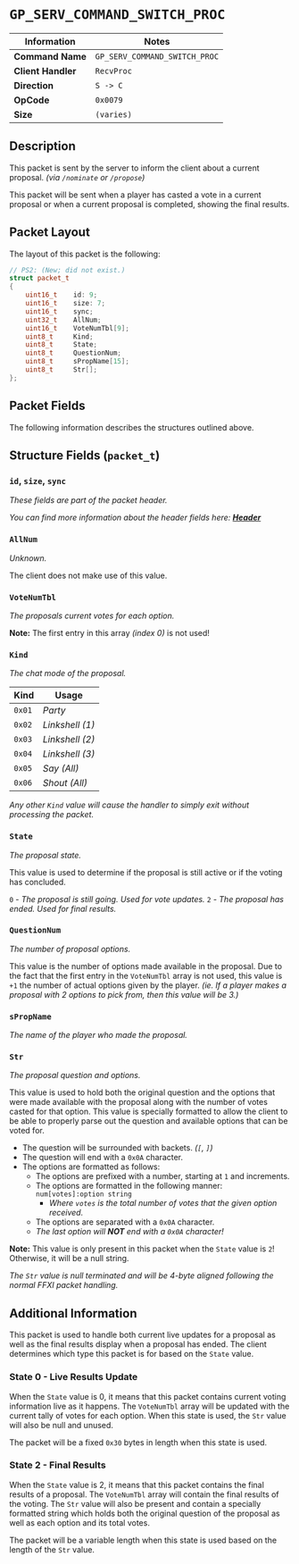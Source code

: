 # `GP_SERV_COMMAND_SWITCH_PROC`

| Information               | Notes |
|---                        |---    |
| **Command Name**          | `GP_SERV_COMMAND_SWITCH_PROC` |
| **Client Handler**        | `RecvProc` |
| **Direction**             | `S -> C` |
| **OpCode**                | `0x0079` |
| **Size**                  | `(varies)` |

## Description

This packet is sent by the server to inform the client about a current proposal. _(via `/nominate` or `/propose`)_

This packet will be sent when a player has casted a vote in a current proposal or when a current proposal is completed, showing the final results.

## Packet Layout

The layout of this packet is the following:

```cpp
// PS2: (New; did not exist.)
struct packet_t
{
    uint16_t    id: 9;
    uint16_t    size: 7;
    uint16_t    sync;
    uint32_t    AllNum;
    uint16_t    VoteNumTbl[9];
    uint8_t     Kind;
    uint8_t     State;
    uint8_t     QuestionNum;
    uint8_t     sPropName[15];
    uint8_t     Str[];
};
```

## Packet Fields

The following information describes the structures outlined above.

## Structure Fields (`packet_t`)

### `id`, `size`, `sync`

_These fields are part of the packet header._

_You can find more information about the header fields here: [**Header**](/world/server/Header.md)_

### `AllNum`

_Unknown._

The client does not make use of this value.

### `VoteNumTbl`

_The proposals current votes for each option._

**Note:** The first entry in this array _(index 0)_ is not used!

### `Kind`

_The chat mode of the proposal._

| Kind | Usage |
| --- | --- |
| `0x01` | _Party_ |
| `0x02` | _Linkshell (1)_ |
| `0x03` | _Linkshell (2)_ |
| `0x04` | _Linkshell (3)_ |
| `0x05` | _Say (All)_ |
| `0x06` | _Shout (All)_ |

_Any other `Kind` value will cause the handler to simply exit without processing the packet._

### `State`

_The proposal state._

This value is used to determine if the proposal is still active or if the voting has concluded.

  `0` - _The proposal is still going. Used for vote updates._
  `2` - _The proposal has ended. Used for final results._

### `QuestionNum`

_The number of proposal options._

This value is the number of options made available in the proposal. Due to the fact that the first entry in the `VoteNumTbl` array is not used, this value is `+1` the number of actual options given by the player. _(ie. If a player makes a proposal with 2 options to pick from, then this value will be 3.)_

### `sPropName`

_The name of the player who made the proposal._

### `Str`

_The proposal question and options._

This value is used to hold both the original question and the options that were made available with the proposal along with the number of votes casted for that option. This value is specially formatted to allow the client to be able to properly parse out the question and available options that can be voted for.

  - The question will be surrounded with backets. _(`[`, `]`)_
  - The question will end with a `0x0A` character.
  - The options are formatted as follows:
    - The options are prefixed with a number, starting at `1` and increments.
    - The options are formatted in the following manner: `num[votes]:option string`
      - _Where `votes` is the total number of votes that the given option received._
    - The options are separated with a `0x0A` character.
    - _The last option will **NOT** end with a `0x0A` character!_

**Note:** This value is only present in this packet when the `State` value is `2`! Otherwise, it will be a null string.

_The `Str` value is null terminated and will be 4-byte aligned following the normal FFXI packet handling._

## Additional Information

This packet is used to handle both current live updates for a proposal as well as the final results display when a proposal has ended. The client determines which type this packet is for based on the `State` value.

### State 0 - Live Results Update

When the `State` value is 0, it means that this packet contains current voting information live as it happens. The `VoteNumTbl` array will be updated with the current tally of votes for each option. When this state is used, the `Str` value will also be null and unused.

The packet will be a fixed `0x30` bytes in length when this state is used.

### State 2 - Final Results

When the `State` value is 2, it means that this packet contains the final results of a proposal. The `VoteNumTbl` array will contain the final results of the voting. The `Str` value will also be present and contain a specially formatted string which holds both the original question of the proposal as well as each option and its total votes.

The packet will be a variable length when this state is used based on the length of the `Str` value.
